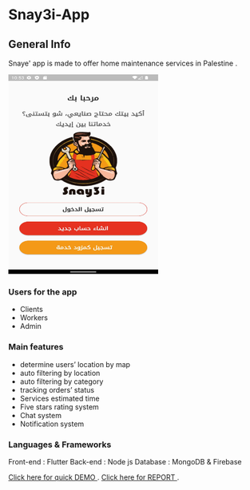 # Snay3i-App

## General Info
Snaye' app is made to offer home maintenance services in Palestine .


<img src="https://github.com/alaaqzaih/Snay3i-App/blob/main/main.jpg" width="300" height="400">




### Users for the app
- Clients 
- Workers 
- Admin 

### Main features 

- determine users’ location by map
- auto filtering by location
- auto filtering by category
- tracking orders’ status
- Services estimated time
- Five stars rating system
- Chat system
- Notification system

### Languages & Frameworks
Front-end :  Flutter 
Back-end : Node js 
Database : MongoDB & Firebase

 [Click here for quick DEMO ](https://drive.google.com/drive/u/0/folders/1djiF2Iu821hncTNodN5HWajccqsG3xOO).
 [Click here for REPORT ](https://drive.google.com/drive/u/0/folders/1jVl2mI3psiZ3EITmuvaX7L-_jMuty1te).


